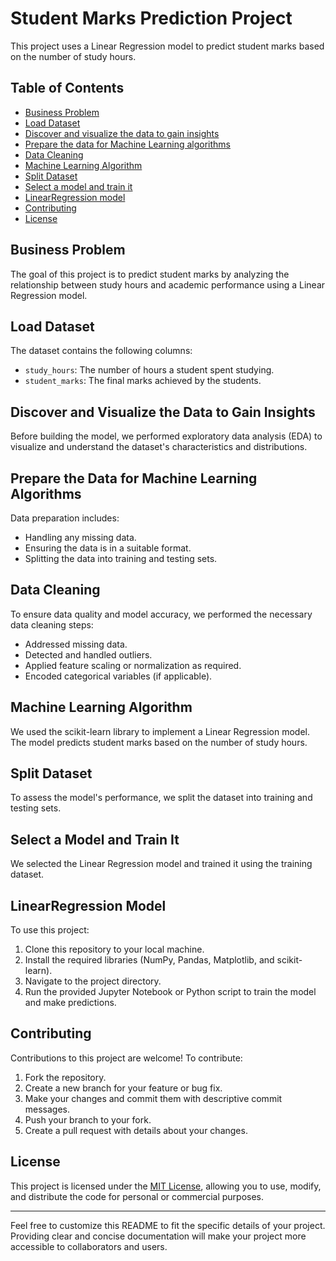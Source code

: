 # Student Marks Prediction Project

This project uses a Linear Regression model to predict student marks based on the number of study hours.

## Table of Contents

- [Business Problem](#Business-Problem)
- [Load Dataset](#Load-Dataset)
- [Discover and visualize the data to gain insights](#Discover-and-visualize-the-data-to-gain-insights)
- [Prepare the data for Machine Learning algorithms](#Prepare-the-data-for-Machine-Learning-algorithms)
- [Data Cleaning](#Data-Cleaning)
- [Machine Learning Algorithm](#machine-learning-algorithm)
- [Split Dataset](#Split-Dataset)
- [Select a model and train it](#Select-a-model-and-train-it)
- [LinearRegression model](#LinearRegression-model)
- [Contributing](#Contributing)
- [License](#License)

## Business Problem

The goal of this project is to predict student marks by analyzing the relationship between study hours and academic performance using a Linear Regression model.

## Load Dataset

The dataset contains the following columns:

- `study_hours`: The number of hours a student spent studying.
- `student_marks`: The final marks achieved by the students.

## Discover and Visualize the Data to Gain Insights

Before building the model, we performed exploratory data analysis (EDA) to visualize and understand the dataset's characteristics and distributions.

## Prepare the Data for Machine Learning Algorithms

Data preparation includes:

- Handling any missing data.
- Ensuring the data is in a suitable format.
- Splitting the data into training and testing sets.

## Data Cleaning

To ensure data quality and model accuracy, we performed the necessary data cleaning steps:

- Addressed missing data.
- Detected and handled outliers.
- Applied feature scaling or normalization as required.
- Encoded categorical variables (if applicable).

## Machine Learning Algorithm

We used the scikit-learn library to implement a Linear Regression model. The model predicts student marks based on the number of study hours.

## Split Dataset

To assess the model's performance, we split the dataset into training and testing sets.

## Select a Model and Train It

We selected the Linear Regression model and trained it using the training dataset.

## LinearRegression Model

To use this project:

1. Clone this repository to your local machine.
2. Install the required libraries (NumPy, Pandas, Matplotlib, and scikit-learn).
3. Navigate to the project directory.
4. Run the provided Jupyter Notebook or Python script to train the model and make predictions.

## Contributing

Contributions to this project are welcome! To contribute:

1. Fork the repository.
2. Create a new branch for your feature or bug fix.
3. Make your changes and commit them with descriptive commit messages.
4. Push your branch to your fork.
5. Create a pull request with details about your changes.

## License

This project is licensed under the [MIT License](LICENSE), allowing you to use, modify, and distribute the code for personal or commercial purposes.

---

Feel free to customize this README to fit the specific details of your project. Providing clear and concise documentation will make your project more accessible to collaborators and users.
